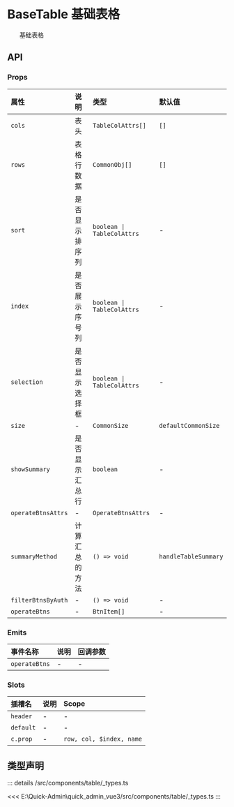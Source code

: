 # BaseTable 基础表格

&emsp;&emsp;基础表格



## API 
### Props

|属性|说明|类型|默认值|
|:---|:---|:---|:---|
|`cols`|表头|`TableColAttrs[]`|`[]`|
|`rows`|表格行数据|`CommonObj[]`|`[]`|
|`sort`|是否显示排序列|`boolean \| TableColAttrs`|-|
|`index`|是否展示序号列|`boolean \| TableColAttrs`|-|
|`selection`|是否显示选择框|`boolean \| TableColAttrs`|-|
|`size`|-|`CommonSize`|`defaultCommonSize`|
|`showSummary`|是否显示汇总行|`boolean`|-|
|`operateBtnsAttrs`|-|`OperateBtnsAttrs`|-|
|`summaryMethod`|计算汇总的方法|`() => void`|`handleTableSummary`|
|`filterBtnsByAuth`|-|`() => void`|-|
|`operateBtns`|-|`BtnItem[]`|-|

### Emits

|事件名称|说明|回调参数|
|:---|:---|:---|
|`operateBtns`|-|-|

### Slots

|插槽名|说明|Scope|
|:---|:---|:---|
|`header`|-|-|
|`default`|-|-|
|`c.prop`|-|`row, col, $index, name`|



## 类型声明
::: details
/src/components/table/_types.ts

<<< E:\Quick-Admin\quick_admin_vue3/src/components/table/_types.ts
:::  


